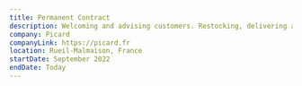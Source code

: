 ```yaml
---
title: Permanent Contract
description: Welcoming and advising customers. Restocking, delivering and ordering products.
company: Picard
companyLink: https://picard.fr
location: Rueil-Malmaison, France
startDate: September 2022
endDate: Today
---
```

